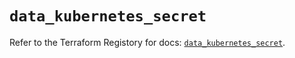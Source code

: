 # `data_kubernetes_secret`

Refer to the Terraform Registory for docs: [`data_kubernetes_secret`](https://registry.terraform.io/providers/hashicorp/kubernetes/2.22.0/docs/data-sources/secret).
